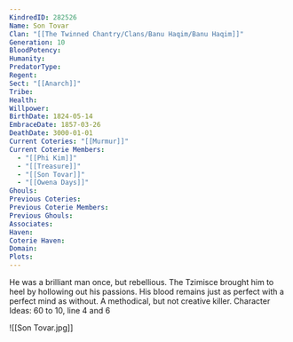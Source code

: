 ```yaml
---
KindredID: 282526
Name: Son Tovar
Clan: "[[The Twinned Chantry/Clans/Banu Haqim/Banu Haqim]]"
Generation: 10
BloodPotency: 
Humanity: 
PredatorType: 
Regent: 
Sect: "[[Anarch]]"
Tribe: 
Health: 
Willpower: 
BirthDate: 1824-05-14
EmbraceDate: 1857-03-26
DeathDate: 3000-01-01
Current Coteries: "[[Murmur]]"
Current Coterie Members:
  - "[[Phi Kim]]"
  - "[[Treasure]]"
  - "[[Son Tovar]]"
  - "[[Owena Days]]"
Ghouls: 
Previous Coteries: 
Previous Coterie Members: 
Previous Ghouls: 
Associates: 
Haven: 
Coterie Haven: 
Domain: 
Plots:
---
```


He was a brilliant man once, but rebellious. The Tzimisce brought him to heel by hollowing out his passions. His blood remains just as perfect with a perfect mind as without. A methodical, but not creative killer.
Character Ideas: 
60 to 10, line 4 and 6

![[Son Tovar.jpg]]